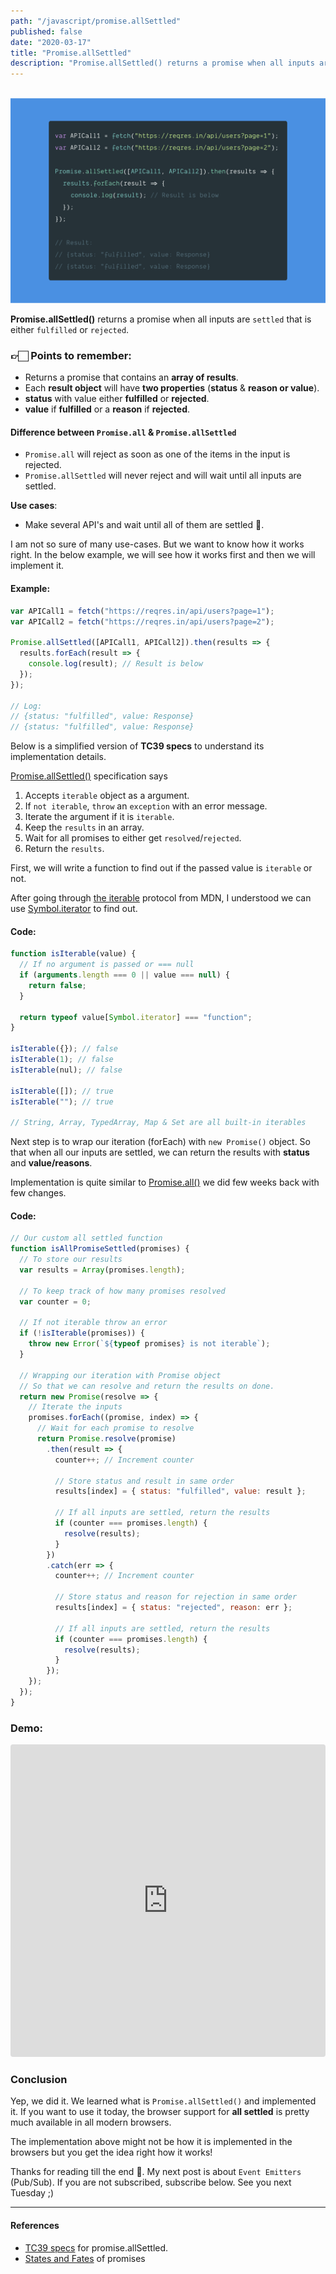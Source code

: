 ```yaml
---
path: "/javascript/promise.allSettled"
published: false
date: "2020-03-17"
title: "Promise.allSettled"
description: "Promise.allSettled() returns a promise when all inputs are `settled` that is either `fulfilled` or `rejected`."
---
```


<br /><img src="./promise.allsettled.png" alt="Promise.allSettled" /><br />

**Promise.allSettled()** returns a promise when all inputs are `settled` that is either `fulfilled` or `rejected`.

### 👉🏻 Points to remember:

- Returns a promise that contains an **array of results**.
- Each **result object** will have **two properties** (**status** & **reason or value**).
- **status** with value either **fulfilled** or **rejected**.
- **value** if **fulfilled** or a **reason** if **rejected**.

#### Difference between `Promise.all` & `Promise.allSettled`

- `Promise.all` will reject as soon as one of the items in the input is rejected.
- `Promise.allSettled` will never reject and will wait until all inputs are settled.

**Use cases**:

- Make several API's and wait until all of them are settled 🤔.

I am not so sure of many use-cases. But we want to know how it works right. In the below example, we will see how it works first and then we will implement it.

#### Example:

```js
var APICall1 = fetch("https://reqres.in/api/users?page=1");
var APICall2 = fetch("https://reqres.in/api/users?page=2");

Promise.allSettled([APICall1, APICall2]).then(results => {
  results.forEach(result => {
    console.log(result); // Result is below
  });
});

// Log:
// {status: "fulfilled", value: Response}
// {status: "fulfilled", value: Response}
```

Below is a simplified version of **TC39 specs** to understand its implementation details.

[Promise.allSettled()](https://tc39.es/proposal-promise-allSettled/#sec-performpromiseallsettled) specification says

1. Accepts `iterable` object as a argument.
1. If `not iterable`, `throw` an `exception` with an error message.
1. Iterate the argument if it is `iterable`.
1. Keep the `results` in an array.
1. Wait for all promises to either get `resolved`/`rejected`.
1. Return the `results`.

First, we will write a function to find out if the passed value is `iterable` or not.

After going through [the iterable](https://developer.mozilla.org/en-US/docs/Web/JavaScript/Reference/Iteration_protocols) protocol from MDN, I understood we can use [Symbol.iterator](https://developer.mozilla.org/en-US/docs/Web/JavaScript/Reference/Global_Objects/Symbol/iterator) to find out.

#### Code:

```js
function isIterable(value) {
  // If no argument is passed or === null
  if (arguments.length === 0 || value === null) {
    return false;
  }

  return typeof value[Symbol.iterator] === "function";
}

isIterable({}); // false
isIterable(1); // false
isIterable(nul); // false

isIterable([]); // true
isIterable(""); // true

// String, Array, TypedArray, Map & Set are all built-in iterables
```

Next step is to wrap our iteration (forEach) with `new Promise()` object. So that when all our inputs are settled, we can return the results with **status** and **value/reasons**.

Implementation is quite similar to [Promise.all()](https://www.how-it-works.dev/javascript/promise.all) we did few weeks back with few changes.

#### Code:

```js
// Our custom all settled function
function isAllPromiseSettled(promises) {
  // To store our results
  var results = Array(promises.length);

  // To keep track of how many promises resolved
  var counter = 0;

  // If not iterable throw an error
  if (!isIterable(promises)) {
    throw new Error(`${typeof promises} is not iterable`);
  }

  // Wrapping our iteration with Promise object
  // So that we can resolve and return the results on done.
  return new Promise(resolve => {
    // Iterate the inputs
    promises.forEach((promise, index) => {
      // Wait for each promise to resolve
      return Promise.resolve(promise)
        .then(result => {
          counter++; // Increment counter

          // Store status and result in same order
          results[index] = { status: "fulfilled", value: result };

          // If all inputs are settled, return the results
          if (counter === promises.length) {
            resolve(results);
          }
        })
        .catch(err => {
          counter++; // Increment counter

          // Store status and reason for rejection in same order
          results[index] = { status: "rejected", reason: err };

          // If all inputs are settled, return the results
          if (counter === promises.length) {
            resolve(results);
          }
        });
    });
  });
}
```

### Demo:

<iframe
 src="https://codesandbox.io/embed/funny-poitras-n174r?autoresize=1&fontsize=14&hidenavigation=1&module=%2Findex.js&theme=dark"
 style="width:100%; height:500px; border:0; border-radius: 4px; overflow:hidden;"
 title="Promise.allSettled"
 allow="geolocation; microphone; camera; midi; vr; accelerometer; gyroscope; payment; ambient-light-sensor; encrypted-media; usb"
 sandbox="allow-modals allow-forms allow-popups allow-scripts allow-same-origin"
 ></iframe>

### Conclusion

Yep, we did it. We learned what is `Promise.allSettled()` and implemented it. If you want to use it today, the browser support for **all settled** is pretty much available in all modern browsers.

The implementation above might not be how it is implemented in the browsers but you get the idea right how it works!

Thanks for reading till the end 😬. My next post is about `Event Emitters` (Pub/Sub). If you are not subscribed, subscribe below. See you next Tuesday ;)

<hr />

#### References

- [TC39 specs](https://tc39.es/proposal-promise-allSettled/#sec-promise.allsettled) for promise.allSettled.
- [States and Fates](https://github.com/domenic/promises-unwrapping/blob/master/docs/states-and-fates.md) of promises
